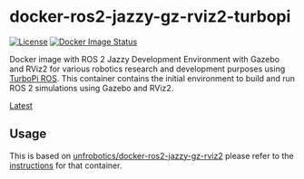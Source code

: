 # docker-ros2-jazzy-gz-rviz2-turbopi
[![License](https://img.shields.io/badge/License-Apache_2.0-blue.svg?style=plastic)](https://github.com/wltjr/docker-ros2-jazzy-gz-rviz2-turbopi/blob/master/LICENSE.txt)
[![Docker Image Status](https://github.com/wltjr/docker-ros2-jazzy-gz-rviz2-turbopi/actions/workflows/main.yml/badge.svg/)](https://github.com/wltjr/docker-ros2-jazzy-gz-rviz2-turbopi/actions)

Docker image with ROS 2 Jazzy Development Environment with Gazebo and RViz2
for various robotics research and development purposes using [TurboPi ROS](https://github.com/wltjr/turbopi_ros).
This container contains the initial environment to build and run ROS 2
simulations using Gazebo and RViz2.

[Latest](https://hub.docker.com/r/wltjr/docker-ros2-jazzy-gz-rviz2-turbopi/tags)

## Usage
This is based on [unfrobotics/docker-ros2-jazzy-gz-rviz2](https://hub.docker.com/r/unfrobotics/docker-ros2-jazzy-gz-rviz2/tags)
please refer to the [instructions](https://github.com/UNF-Robotics/docker-ros2-jazzy-gz-rviz2)
for that container.
